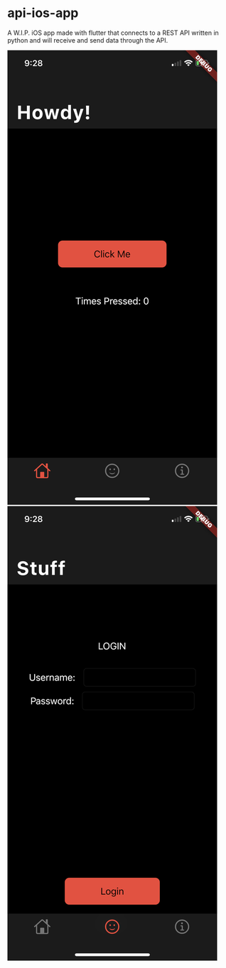 # api-ios-app
A W.I.P. iOS app made with flutter that connects to a REST API written in python and will receive and send data through the API.

![](images/SS1.PNG)
![](images/SS2.PNG)
